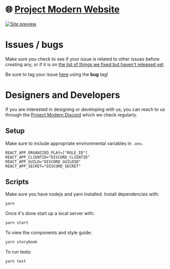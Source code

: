# 🌐 [Project Modern Website](https://projectmodern.gg)

[![Site preview](/public/social-image.png)](https://projectmodern.gg)

# Issues / bugs

Make sure you check to see if your issue is related to other issues before creating any, or if it is on [the list of things we fixed but haven't released yet](https://github.com/Project-Modern/website/wiki/features-and-fixes-not-released-yet).

Be sure to tag your issue [here](https://github.com/Project-Modern/website/issues) using the **bug** tag!

# Designers and Developers

If you  are interested in designing or developing with us, you can reach to us through the [Project Modern Discord](https://discord.gg/mjtTnr8) which we check regularly.

## Setup

Make sure to include appropriate environmental variables in `.env`.

```env
REACT_APP_ORGANIZED_PLAY=["ROLE_ID"]
REACT_APP_CLIENTID="DISCORD_CLIENTID"
REACT_APP_GUILD="DISCORD_GUILDID"
REACT_APP_SECRET="DISCORD_SECRET"
```

## Scripts

Make sure you have nodejs and yarn installed. Install dependencies with:

```bash
yarn
```

Once it's done start up a local server with:

```bash
yarn start
```

To view the components and style guide:

```bash
yarn storybook
```

To run tests:

```bash
yarn test
```
